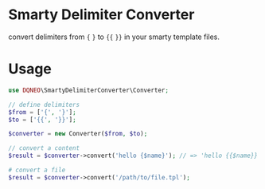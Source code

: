 # Smarty Delimiter Converter

convert delimiters from `{` `}` to `{{`  `}}` in your smarty template files.

# Usage

```php
use DQNEO\SmartyDelimiterConverter\Converter;

// define delimiters
$from = ['{', '}'];
$to = ['{{', '}}'];

$converter = new Converter($from, $to);

// convert a content
$result = $converter->convert('hello {$name}'); // => 'hello {{$name}}'

# convert a file
$result = $converter->convert('/path/to/file.tpl');

```

